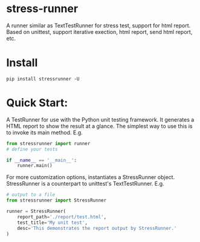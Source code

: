 # stress-runner
A runner similar as TextTestRunner for stress test, support for html report.
Based on unittest, support iterative exection, html report, send html report, etc.

# Install
```shell script
pip install stressrunner -U
```

# Quick Start:
A TestRunner for use with the Python unit testing framework. It
generates a HTML report to show the result at a glance.
The simplest way to use this is to invoke its main method. E.g.
```python
from stressrunner import runner
# define your tests

if __name__ == '__main__':
    runner.main()
```
For more customization options, instantiates a StressRunner object.
StressRunner is a counterpart to unittest's TextTestRunner. E.g.
```python
# output to a file
from stressrunner import StressRunner

runner = StressRunner(
    report_path='./report/test.html',
    test_title='My unit test',
    desc='This demonstrates the report output by StressRunner.'
)
```
